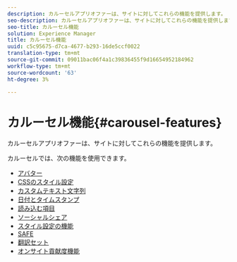 ```yaml
---
description: カルーセルアプリオファーは、サイトに対してこれらの機能を提供します。
seo-description: カルーセルアプリオファーは、サイトに対してこれらの機能を提供します。
seo-title: カルーセル機能
solution: Experience Manager
title: カルーセル機能
uuid: c5c95675-d7ca-4677-b293-16de5ccf0022
translation-type: tm+mt
source-git-commit: 09011bac06f4a1c39836455f9d16654952184962
workflow-type: tm+mt
source-wordcount: '63'
ht-degree: 3%

---
```



# カルーセル機能{#carousel-features}

カルーセルアプリオファーは、サイトに対してこれらの機能を提供します。

カルーセルでは、次の機能を使用できます。

* [アバター](/help/using/c-features-livefyre/c-styling-features/c-avatars.md#c_avatars)
* [CSSのスタイル設定](/help/using/c-features-livefyre/c-styling-features/c-css-styling-branding.md#c_css_styling_branding)
* [カスタムテキスト文字列](/help/using/c-features-livefyre/c-custom-text-strings.md#c_custom_text_strings)
* [日付とタイムスタンプ](/help/using/c-features-livefyre/c-styling-features/c-date-and-timestamp.md#c_date_and_timestamp)
* [読み込む項目](/help/using/c-features-livefyre/c-content-behavior-features/c-content-behavior-features.md#section_q5w_mzl_d1b)
* [ソーシャルシェア](/help/using/c-features-livefyre/c-social-sharing/c-social-sharing.md#c_social_sharing)
* [スタイル設定の機能](/help/using/c-features-livefyre/c-styling-features/c-styling-features.md#c_styling_features)
* [SAFE](/help/using/c-features-livefyre/c-about-moderation/c-moderation.md#c_moderation)
* [翻訳セット](/help/using/c-settings-other/c-translation-sets/c-translation-sets.md#c_translation_sets)
* [オンサイト貢献度機能](/help/using/c-features-livefyre/c-on-site-contribution-features.md#section_vzs_t2s_d1b)

